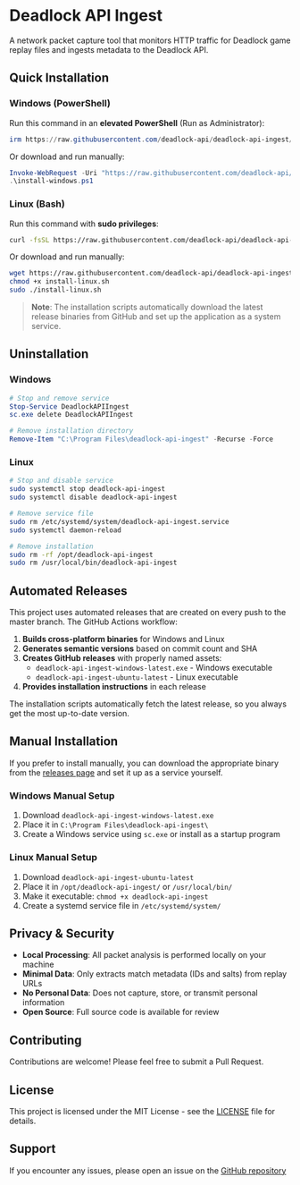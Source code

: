 # Deadlock API Ingest

A network packet capture tool that monitors HTTP traffic for Deadlock game replay files and ingests metadata to the Deadlock API.

## Quick Installation

### Windows (PowerShell)

Run this command in an **elevated PowerShell** (Run as Administrator):

```powershell
irm https://raw.githubusercontent.com/deadlock-api/deadlock-api-ingest/master/install-windows.ps1 | iex
```

Or download and run manually:

```powershell
Invoke-WebRequest -Uri "https://raw.githubusercontent.com/deadlock-api/deadlock-api-ingest/master/install-windows.ps1" -OutFile "install-windows.ps1"
.\install-windows.ps1
```

### Linux (Bash)

Run this command with **sudo privileges**:

```bash
curl -fsSL https://raw.githubusercontent.com/deadlock-api/deadlock-api-ingest/master/install-linux.sh | sudo bash
```

Or download and run manually:

```bash
wget https://raw.githubusercontent.com/deadlock-api/deadlock-api-ingest/master/install-linux.sh
chmod +x install-linux.sh
sudo ./install-linux.sh
```

> **Note**: The installation scripts automatically download the latest release binaries from GitHub and set up the application as a system service.

## Uninstallation

### Windows
```powershell
# Stop and remove service
Stop-Service DeadlockAPIIngest
sc.exe delete DeadlockAPIIngest

# Remove installation directory
Remove-Item "C:\Program Files\deadlock-api-ingest" -Recurse -Force
```

### Linux
```bash
# Stop and disable service
sudo systemctl stop deadlock-api-ingest
sudo systemctl disable deadlock-api-ingest

# Remove service file
sudo rm /etc/systemd/system/deadlock-api-ingest.service
sudo systemctl daemon-reload

# Remove installation
sudo rm -rf /opt/deadlock-api-ingest
sudo rm /usr/local/bin/deadlock-api-ingest
```

## Automated Releases

This project uses automated releases that are created on every push to the master branch. The GitHub Actions workflow:

1. **Builds cross-platform binaries** for Windows and Linux
2. **Generates semantic versions** based on commit count and SHA
3. **Creates GitHub releases** with properly named assets:
   - `deadlock-api-ingest-windows-latest.exe` - Windows executable
   - `deadlock-api-ingest-ubuntu-latest` - Linux executable
4. **Provides installation instructions** in each release

The installation scripts automatically fetch the latest release, so you always get the most up-to-date version.

## Manual Installation

If you prefer to install manually, you can download the appropriate binary from the [releases page](https://github.com/deadlock-api/deadlock-api-ingest/releases) and set it up as a service yourself.

### Windows Manual Setup
1. Download `deadlock-api-ingest-windows-latest.exe`
2. Place it in `C:\Program Files\deadlock-api-ingest\`
3. Create a Windows service using `sc.exe` or install as a startup program

### Linux Manual Setup
1. Download `deadlock-api-ingest-ubuntu-latest`
2. Place it in `/opt/deadlock-api-ingest/` or `/usr/local/bin/`
3. Make it executable: `chmod +x deadlock-api-ingest`
4. Create a systemd service file in `/etc/systemd/system/`

## Privacy & Security

- **Local Processing**: All packet analysis is performed locally on your machine
- **Minimal Data**: Only extracts match metadata (IDs and salts) from replay URLs
- **No Personal Data**: Does not capture, store, or transmit personal information
- **Open Source**: Full source code is available for review

## Contributing

Contributions are welcome! Please feel free to submit a Pull Request.

## License

This project is licensed under the MIT License - see the [LICENSE](LICENSE) file for details.

## Support

If you encounter any issues, please open an issue on the [GitHub repository](https://github.com/deadlock-api/deadlock-api-ingest/issues)
